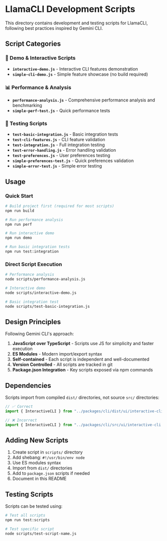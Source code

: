 # LlamaCLI Development Scripts

This directory contains development and testing scripts for LlamaCLI, following best practices inspired by Gemini CLI.

## Script Categories

### 🚀 Demo & Interactive Scripts

- **`interactive-demo.js`** - Interactive CLI features demonstration
- **`simple-cli-demo.js`** - Simple feature showcase (no build required)

### 📊 Performance & Analysis

- **`performance-analysis.js`** - Comprehensive performance analysis and benchmarking
- **`simple-perf-test.js`** - Quick performance tests

### 🧪 Testing Scripts

- **`test-basic-integration.js`** - Basic integration tests
- **`test-cli-features.js`** - CLI feature validation
- **`test-integration.js`** - Full integration testing
- **`test-error-handling.js`** - Error handling validation
- **`test-preferences.js`** - User preferences testing
- **`simple-preferences-test.js`** - Quick preferences validation
- **`simple-error-test.js`** - Simple error testing

## Usage

### Quick Start

```bash
# Build project first (required for most scripts)
npm run build

# Run performance analysis
npm run perf

# Run interactive demo
npm run demo

# Run basic integration tests
npm run test:integration
```

### Direct Script Execution

```bash
# Performance analysis
node scripts/performance-analysis.js

# Interactive demo
node scripts/interactive-demo.js

# Basic integration test
node scripts/test-basic-integration.js
```

## Design Principles

Following Gemini CLI's approach:

1. **JavaScript over TypeScript** - Scripts use JS for simplicity and faster execution
2. **ES Modules** - Modern import/export syntax
3. **Self-contained** - Each script is independent and well-documented
4. **Version Controlled** - All scripts are tracked in git
5. **Package.json Integration** - Key scripts exposed via npm commands

## Dependencies

Scripts import from compiled `dist/` directories, not source `src/` directories:

```javascript
// ✅ Correct
import { InteractiveCLI } from "../packages/cli/dist/ui/interactive-cli.js";

// ❌ Incorrect
import { InteractiveCLI } from "../packages/cli/src/ui/interactive-cli.js";
```

## Adding New Scripts

1. Create script in `scripts/` directory
2. Add shebang: `#!/usr/bin/env node`
3. Use ES modules syntax
4. Import from `dist/` directories
5. Add to `package.json` scripts if needed
6. Document in this README

## Testing Scripts

Scripts can be tested using:

```bash
# Test all scripts
npm run test:scripts

# Test specific script
node scripts/test-script-name.js
```
